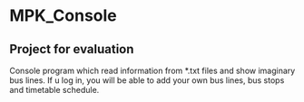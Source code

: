 # MPK_Console
## Project for evaluation
Console program which read information from \*.txt files and show imaginary bus lines.
If u log in, you will be able to add your own bus lines, bus stops and timetable schedule.
